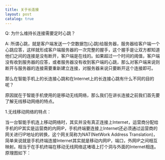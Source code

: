 ```yaml
---
title: 关于长连接
layout: post
catalog: true
---
```


Q: 为什么维持长连接需要定时心跳？

A: 所谓心跳，就是客户端发送一个空数据包(心跳)给服务器，服务器给客户端一个心跳应答，这样就形成客户端服务器的一次完整的握手，这个握手是让双方都知道他们之间的连接是没有断开，客户端是在线的。如果超过一个时间的阈值，客户端没有收到服务器的应答，或者服务器没有收到客户端的心跳，那么对客户端来说则断开与服务器的连接需要重新建立连接，对服务器来说只要断开这个连接即可。

那么在智能手机上的长连接心跳和在Internet上的长连接心跳有什么不同的目的呢？

原因就在于智能手机使用的是移动无线网络，那么我们在讲长连接之前我们首先要了解无线移动网络的特点。

1.无线移动网络的特点：

当一台智能手机连上移动网络时，其实并没有真正连接上Internet，运营商分配给手机的IP其实是运营商的内网IP，手机终端要连接上Internet还必须通过运营商的网关进行IP地址的转换，这个网关简称为NAT(NetWork Address Translation)，简单来说就是手机终端连接Internet其实就是移动内网IP，端口，外网IP之间相互映射。相当于在手机终端在移动无线网络这堵墙上打个洞与外面的Internet相连。原理图如下：

